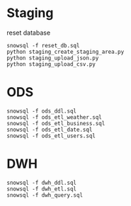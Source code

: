 # Staging
reset database
```
snowsql -f reset_db.sql
python staging_create_staging_area.py
python staging_upload_json.py
python staging_upload_csv.py
```

# ODS
```
snowsql -f ods_ddl.sql
snowsql -f ods_etl_weather.sql
snowsql -f ods_etl_business.sql
snowsql -f ods_etl_date.sql
snowsql -f ods_etl_users.sql
```

# DWH
```
snowsql -f dwh_ddl.sql
snowsql -f dwh_etl.sql
snowsql -f dwh_query.sql
``` 

